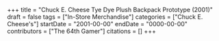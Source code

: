 +++
title = "Chuck E. Cheese Tye Dye Plush Backpack Prototype (2001)"
draft = false
tags = ["In-Store Merchandise"]
categories = ["Chuck E. Cheese's"]
startDate = "2001-00-00"
endDate = "0000-00-00"
contributors = ["The 64th Gamer"]
citations = []
+++
